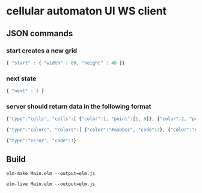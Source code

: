 # cellular automaton UI WS client


## JSON commands

### start creates a new grid
```javascript
{ "start" : { "width" : 60, "height" : 40 }}
```

### next state
```javascript
{ "next" : 1 }
```

### server should return data in the following format
```javascript
{"type":"cells", "cells":[ {"color":1, "point":[1, 0]}, {"color":2, "point":[0, 0]} ]}
```

```javascript
{"type":"colors", "colors":[ {"color":"#aabbcc", "code":2}, {"color":"#1100ff", "code":1} ]}
```

```javascript
{"type":"error", "code":1}
```

## Build

```
elm-make Main.elm --output=elm.js
```

```
elm-live Main.elm --output=elm.js
```
